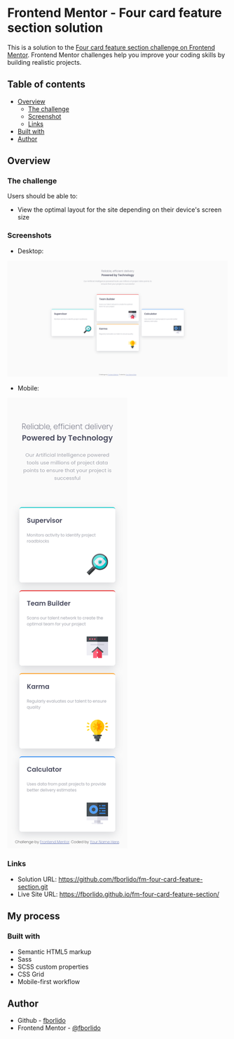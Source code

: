 # Frontend Mentor - Four card feature section solution

This is a solution to the [Four card feature section challenge on Frontend Mentor](https://www.frontendmentor.io/challenges/four-card-feature-section-weK1eFYK). Frontend Mentor challenges help you improve your coding skills by building realistic projects. 

## Table of contents

- [Overview](#overview)
  - [The challenge](#the-challenge)
  - [Screenshot](#screenshot)
  - [Links](#links)
- [Built with](#built-with)
- [Author](#author)

## Overview

### The challenge

Users should be able to:

- View the optimal layout for the site depending on their device's screen size

### Screenshots

- Desktop:

![](./screenshots/desktop.png)

- Mobile:

![](./screenshots/mobile.png)


### Links

- Solution URL: https://github.com/fborlido/fm-four-card-feature-section.git
- Live Site URL: https://fborlido.github.io/fm-four-card-feature-section/

## My process

### Built with

- Semantic HTML5 markup
- Sass
- SCSS custom properties
- CSS Grid
- Mobile-first workflow

## Author

- Github - [fborlido](https://www.github.com/fborlido)
- Frontend Mentor - [@fborlido](https://www.frontendmentor.io/profile/fborlido)
